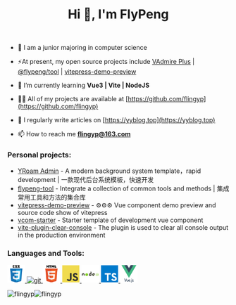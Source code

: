 <h1 align="center">Hi 👋, I'm FlyPeng</h1>

<br />

- 🔭 I am a junior majoring in computer science

- ⚡At present, my open source projects include [VAdmire Plus](https://github.com/flingyp/vue-admire-plus) | [@flypeng/tool](https://github.com/flingyp/flypeng-tool) | [vitepress-demo-preview](https://github.com/flingyp/vitepress-demo-preview)

- 🌱 I’m currently learning **Vue3 | Vite | NodeJS**

- 👨‍💻 All of my projects are available at [https://github.com/flingyp](https://github.com/flingyp)

- 📝 I regularly write articles on [https://yyblog.top](https://yyblog.top)

- 📫 How to reach me **flingyp@163.com**

<p align="left">
</p>

<h3 align="left">Personal projects:</h3>

- [YRoam Admin](https://github.com/flingyp/yroam-admin) - A modern background system template，rapid development | 一款现代后台系统模板，快速开发
- [flypeng-tool](https://github.com/flingyp/flypeng-tool) - Integrate a collection of common tools and methods | 集成常用工具和方法的集合库
- [vitepress-demo-preview](https://github.com/flingyp/vitepress-demo-preview) - ⚙️⚙️⚙️ Vue component demo preview and source code show of vitepress
- [vcom-starter](https://github.com/flingyp/vcom-starter) - Starter template of development vue component
- [vite-plugin-clear-console](https://github.com/flingyp/vite-plugin-clear-console) - The plugin is used to clear all console output in the production environment


<h3 align="left">Languages and Tools:</h3>
<p align="left"> <a href="https://www.w3schools.com/css/" target="_blank" rel="noreferrer"><img src="https://raw.githubusercontent.com/devicons/devicon/master/icons/css3/css3-original-wordmark.svg" alt="css3" width="40" height="40"/> </a> <a href="https://git-scm.com/" target="_blank" rel="noreferrer"><img src="https://www.vectorlogo.zone/logos/git-scm/git-scm-icon.svg" alt="git" width="40" height="40"/> </a> <a href="https://www.w3.org/html/" target="_blank" rel="noreferrer"> <img src="https://raw.githubusercontent.com/devicons/devicon/master/icons/html5/html5-original-wordmark.svg" alt="html5" width="40" height="40"/> </a> <a href="https://developer.mozilla.org/en-US/docs/Web/JavaScript" target="_blank" rel="noreferrer"> <img src="https://raw.githubusercontent.com/devicons/devicon/master/icons/javascript/javascript-original.svg" alt="javascript" width="40" height="40"/> </a> <a href="https://nodejs.org" target="_blank" rel="noreferrer"> <img src="https://raw.githubusercontent.com/devicons/devicon/master/icons/nodejs/nodejs-original-wordmark.svg" alt="nodejs" width="40" height="40"/> </a> <a href="https://www.typescriptlang.org/" target="_blank" rel="noreferrer"> <img src="https://raw.githubusercontent.com/devicons/devicon/master/icons/typescript/typescript-original.svg" alt="typescript" width="40" height="40"/> </a> <a href="https://vuejs.org/" target="_blank" rel="noreferrer"> <img src="https://raw.githubusercontent.com/devicons/devicon/master/icons/vuejs/vuejs-original-wordmark.svg" alt="vuejs" width="40" height="40"/> </a> </p>

<div><img  align="left" src="https://github-readme-stats.vercel.app/api/top-langs?username=flingyp&show_icons=true&locale=en&layout=compact" alt="flingyp" /></div>

<div>&nbsp;<img width="410" align="left" src="https://github-readme-stats.vercel.app/api?username=flingyp&show_icons=true&locale=en" alt="flingyp" /></div>




